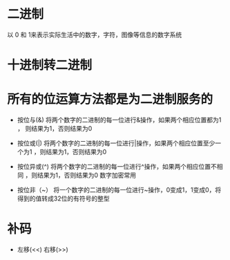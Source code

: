 # 二进制
以 0 和 1来表示实际生活中的数字，字符，图像等信息的数字系统

# 十进制转二进制

# 所有的位运算方法都是为二进制服务的
- 按位与(&)
    将两个数字的二进制的每一位进行&操作，如果两个相应位置都为1 ， 则结果为1，否则结果为0

- 按位或(|)
    将两个数字的二进制的每一位进行|操作，如果两个相应位置至少一个为1 ，则结果为1，否则结果为0

- 按位异或(^)
    将两个数字的二进制的每一位进行^操作，如果两个相应位置不相同 ，则结果为1，否则结果为0 
    数字加密常用

- 按位非（~）
    将一个数字的二进制的每一位进行~操作，0变成1，1变成0，将得到的值转成32位的有符号的整型

# 补码

- 左移(<<)  右移(>>)